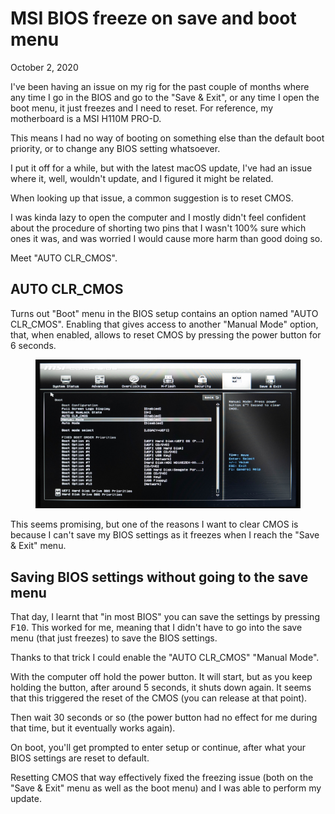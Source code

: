 # MSI BIOS freeze on save and boot menu
October 2, 2020

I've been having an issue on my rig for the past couple of months where
any time I go in the BIOS and go to the "Save & Exit", or any time I
open the boot menu, it just freezes and I need to reset. For reference,
my motherboard is a MSI H110M PRO-D.

This means I had no way of booting on something else than the default
boot priority, or to change any BIOS setting whatsoever.

I put it off for a while, but with the latest macOS update, I've had an
issue where it, well, wouldn't update, and I figured it might be
related.

When looking up that issue, a common suggestion is to reset CMOS.

I was kinda lazy to open the computer and I mostly didn't feel confident
about the procedure of shorting two pins that I wasn't 100% sure which
ones it was, and was worried I would cause more harm than good doing so.

Meet "AUTO CLR_CMOS".

## AUTO CLR_CMOS

Turns out "Boot" menu in the BIOS setup contains an option named "AUTO
CLR_CMOS". Enabling that gives access to another "Manual Mode" option,
that, when enabled, allows to reset CMOS by pressing the power button
for 6 seconds.

<figure class="center">
  <img alt="BIOS" src="../../img/2020/10/bios.jpg">
</figure>

This seems promising, but one of the reasons I want to clear CMOS is
because I can't save my BIOS settings as it freezes when I reach the
"Save & Exit" menu.

## Saving BIOS settings without going to the save menu

That day, I learnt that "in most BIOS" you can save the settings by
pressing <kbd>F10</kbd>. This worked for me, meaning that I didn't have
to go into the save menu (that just freezes) to save the BIOS settings.

Thanks to that trick I could enable the "AUTO CLR_CMOS" "Manual Mode".

With the computer off hold the power button. It will start, but as you
keep holding the button, after around 5 seconds, it shuts down again. It
seems that this triggered the reset of the CMOS (you can release at that
point).

Then wait 30 seconds or so (the power button had no effect for me during
that time, but it eventually works again).

On boot, you'll get prompted to enter setup or continue, after what your
BIOS settings are reset to default.

Resetting CMOS that way effectively fixed the freezing issue (both on
the "Save & Exit" menu as well as the boot menu) and I was able to
perform my update.
